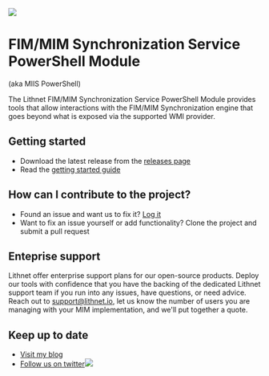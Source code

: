![](https://github.com/lithnet/miis-powershell/wiki/images/logo-ex-small.png)
# FIM/MIM Synchronization Service PowerShell Module
(aka MIIS PowerShell)

The Lithnet FIM/MIM Synchronization Service PowerShell Module provides tools that allow interactions with the FIM/MIM Synchronization engine that goes beyond what is exposed via the supported WMI provider.

## Getting started
* Download the latest release from the [releases page](https://github.com/lithnet/miis-powershell/releases)
* Read the [getting started guide](https://github.com/lithnet/miis-powershell/wiki)

## How can I contribute to the project?
* Found an issue and want us to fix it? [Log it](https://github.com/lithnet/miis-powershell/issues)
* Want to fix an issue yourself or add functionality? Clone the project and submit a pull request

## Enteprise support
Lithnet offer enterprise support plans for our open-source products. Deploy our tools with confidence that you have the backing of the dedicated Lithnet support team if you run into any issues, have questions, or need advice. Reach out to support@lithnet.io, let us know the number of users you are managing with your MIM implementation, and we'll put together a quote.

## Keep up to date
* [Visit my blog](http://blog.lithiumblue.com)
* [Follow us on twitter](https://twitter.com/lithnet_io)![](http://twitter.com/favicon.ico)
